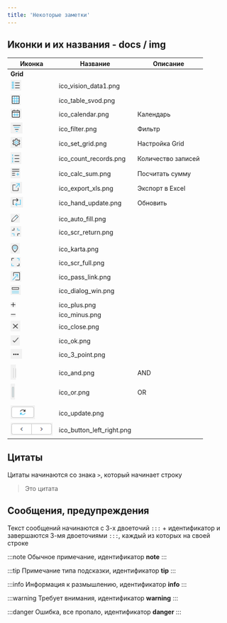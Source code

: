 ```yaml
---
title: 'Некоторые заметки'
---
```


## Иконки и их названия  - docs / img

| Иконка                                                      | Название                  | Описание           |
|-------------------------------------------------------------|---------------------------|--------------------|
| **Grid**                                                    |                           |                    |
| ![ico_vision_data1.png](img/ico_vision_data1.png)           | ico_vision_data1.png      |                    |
| ![ico_table_svod.png](img/ico_table_svod.png)               | ico_table_svod.png        |                    |
| ![ico_calendar.png](img/ico_calendar.png)                   | ico_calendar.png          | Календарь          |
| ![ico_filter.png](img/ico_filter.png)                       | ico_filter.png            | Фильтр             |
| ![ico_set_grid.png](img/ico_set_grid.png)                   | ico_set_grid.png          | Настройка Grid     |
| ![ico_count_records.png](img/ico_count_records.png)         | ico_count_records.png     | Количество записей |
| ![ico_calc_sum.png](img/ico_calc_sum.png)                   | ico_calc_sum.png          | Посчитать сумму    |
| ![ico_export_xls.png](img/ico_export_xls.png)               | ico_export_xls.png        | Экспорт в Excel    |
| ![ico_hand_update.png](img/ico_hand_update.png)             | ico_hand_update.png       | Обновить           |
|                                                             |                           |                    |
| ![ico_auto_fill.png](img/ico_auto_fill.png)                 | ico_auto_fill.png         |                    |
| ![ico_scr_return.png](img/ico_scr_return.png)               | ico_scr_return.png        |                    |
|                                                             |                           |                    |
| ![ico_karta.png](img/ico_karta.png)                         | ico_karta.png             |                    |
| ![ico_scr_full.png](img/ico_scr_full.png)                   | ico_scr_full.png          |                    |
| ![ico_pass_link.png](img/ico_pass_link.png)                 | ico_pass_link.png         |                    |
| ![ico_dialog_win.png](img/ico_dialog_win.png)               | ico_dialog_win.png        |                    |
|                                                             |                           |                    |
| ![ico_plus.png](img/ico_plus.png)                           | ico_plus.png              |                    |
| ![ico_minus.png](img/ico_minus.png)                         | ico_minus.png             |                    |
| ![ico_close.png](img/ico_close.png)                         | ico_close.png             |                    |
| ![ico_ok.png](img/ico_ok.png)                               | ico_ok.png                |                    |
| ![ico_3_point.png](img/ico_3_point.png)                     | ico_3_point.png           |                    |
|                                                             |                           |                    |
| ![ico_and.png](img/ico_and.png)                             | ico_and.png               | AND                |
| ![ico_or.png](img/ico_or.png)                               | ico_or.png                | OR                 |
|                                                             |                           |                    |
| ![ico_update.png](img/ico_update.png)                       | ico_update.png            |                    |
| ![ico_button_left_right.png](img/ico_button_left_right.png) | ico_button_left_right.png |                    |


## Цитаты

Цитаты начинаются со знака `>`, который начинает строку
> Это цитата


## Сообщения, предупреждения

Текст сообщений начинаются с 3-х двоеточий `:::` + идентификатор и завершаются 3-мя двоеточиями `:::`, каждый из которых на своей строке

:::note
Обычное примечание, идентификатор **note** 
:::

:::tip
Примечание типа подсказки, идентификатор **tip**
:::

:::info
Информация к размышлению, идентификатор **info**
:::

:::warning
Требует внимания, идентификатор **warning**
:::

:::danger
Ошибка, все пропало, идентификатор **danger**
:::



